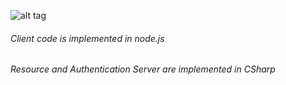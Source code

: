 ![alt tag](http://i.stack.imgur.com/6611V.png)

###### Client code is implemented in node.js
###### Resource and Authentication Server are implemented in CSharp
